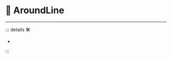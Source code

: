# 🔻 <via>AroundLine</via>

---

<!-- =================================================== -->
<!-- =================================================== -->
<!-- =================================================== -->
<!-- =================================================== -->
<!-- =================================================== -->
::: details 🛠

-

:::